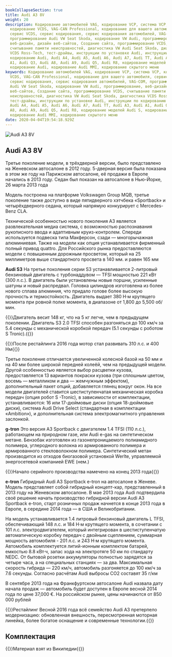 ```yaml
---
bookCollapseSection: true
title: Audi A3 8V
weight: 20
description: Кодирование автомобилей VAG, кодирование VCP, система VCP,
  кодирование VCDS, VAG-CAN Professional, кодирование для вашего автомобиля,
  сервис VCDS, сервис кодирования, сервис кодирования автомобилей, VAG-COM,
  программирование Audi VW Seat Skoda, кодирование VW Audi, программирование,
  веб-дизайн, дизайн веб-сайтов, Создание сайта, программирование VCDS,
  считывание памяти неисправностей, диагностика VW Audi Seat Skoda, диагностика
  VCDS Ross-Tech, тест-драйвы, инструкции по установке Audi, инструкции по
  кодированию Audi, Audi A4, Audi A5, Audi A6, Audi A7, Audi TT, Audi A3, Audi
  A1, Audi Q3, Audi A8, Audi A9, Audi Q5, Audi R8, кодирование моделей Audi S,
  кодирование Audi, кодирование Audi MMI, кодирование скрытого меню
keywords: Кодирование автомобилей VAG, кодирование VCP, система VCP, кодирование
  VCDS, VAG-CAN Professional, кодирование для вашего автомобиля, сервис VCDS,
  сервис кодирования, сервис кодирования автомобилей, VAG-COM, программирование
  Audi VW Seat Skoda, кодирование VW Audi, программирование, веб-дизайн, дизайн
  веб-сайтов, Создание сайта, программирование VCDS, считывание памяти
  неисправностей, диагностика VW Audi Seat Skoda, диагностика VCDS Ross-Tech,
  тест-драйвы, инструкции по установке Audi, инструкции по кодированию Audi,
  Audi A4, Audi A5, Audi A6, Audi A7, Audi TT, Audi A3, Audi A1, Audi Q3, Audi
  A8, Audi A9, Audi Q5, Audi R8, кодирование моделей Audi S, кодирование Audi,
  кодирование Audi MMI, кодирование скрытого меню
date: 2020-04-04T19:54:18.929Z
---
```

![Audi A3 8V](/images/uploads/audi-a3-8v.jpg "Audi A3 8V")

## Audi A3 8V

Третье поколение модели, в трёхдверной версии, было представлено на Женевском автосалоне в 2012 году. 5-дверная версия была показана в этом же году на Парижском автосалоне, её продажи в Европе начались в 2013 году. Седан был показан на автосалоне в Нью-Йорке, 26 марта 2013 года

Модель построена на платформе Volkswagen Group MQB, третье поколение также доступно в виде пятидверного хэтчбека «Sportback» и четырёхдверного седана, который напрямую конкурирует с Mercedes-Benz CLA.

Технической особенностью нового поколения A3 является развлекательная медиа система, с возможностью распознавания рукописного ввода и адаптивным круиз-контролем. Спереди используется подвеска типа Макферсон, сзади — многорычажная алюминиевая. Также на модели как опция устанавливается фирменный полный привод quattro. Для Российского рынка предоставляются модели с повышенным дорожным просветом, который на 25 миллиметров выше стандартного просвета в 140 мм. и равен 165 мм

**Audi S3** На третье поколения серии S3 устанавливается 2-литровый бензиновый двигатель с турбонаддувом — TFSI мощностью 221 кВт (300 л.с.). В двигатель были установлены новые поршни, усиленные шатуны и новый распредвал. Головка цилиндров изготовлена из более нового сплава алюминия, что придало голове более высокую прочность и термостойкость. Двигатель выдает 380 Н·м крутящего момента при ровной полке момента, в диапазоне от 1,800 до 5,500 об/мин.

{{<hint warning>}}Двигатель весит 148 кг, что на 5 кг легче, чем в предыдущем поколении. Двигатель S3 2.0 TFSI способен разгоняться до 100 км/ч за 5.4 секунды с механической коробкой передач (5.1 секунды с роботом S Tronic).{{</hint>}}

{{<hint info>}}После рестайлинга 2016 года мотор стал развивать 310 л.с. и 400 Нм{{</hint>}}

Третье поколение отличается увеличенной колесной базой на 50 мм и на 40 мм более широкой передней колеёй, чем на предыдущей модели. Другой особенностью является выбор расцветки кузова, предоставляется 13 вариантов покраски кузова (три сплошным цветом, восемь — металликом и два — жемчужным эффектом), дополнительный пакет опций, добавляется глянец вокруг окон. На все модели двигателей ставится шестиступенчатая механическая коробка передач (опция робот S -Tronic), в зависимости от комплектации, устанавливаются: 16 или 17-дюймовые диски (опция 18-дюймовые диски), система Audi Drive Select (стандартная в комплектации «Ambition»), и дополнительная система электромагнитного управления заслонкой.

**g-tron** Это версия A3 Sportback с двигателем 1.4 TFSI (110 л.с.), работающем на природном газе, или Audi e-gas на синтетическом метане. Бензобак изготовлен из газонепроницаемого полиамидного полимера, углеродного волокна из армированного полимера и армированного стекловолокном полимера. Синтетический метан производится из отходов биогазовой установкой Werlte, управляемой энергосетевой компанией EWE (нем.)

{{<hint info>}}Начало серийного производства намечено на конец 2013 года{{</hint>}}

**e-tron** Гибридный Audi A3 Sportback e-tron на автосалоне в Женеве. Модель представляет собой гибридный концепт-кар, представленный в 2013 году на Женевском автосалоне. В мае 2013 года Audi подтвердила своё решение начать производство гибридной версии Audi A3 Sportback e-tron, старт розничных продаж начнется в конце 2013 года в Европе, в середине 2014 года — в США и Великобритании.

На модель устанавливается 1.4 литровый бензиновый двигатель L TFSI, обеспечивающий 148 л.с. и 184 Н·м крутящего момента, в сочетании с 101 л.с. электродвигателем, который интегрирован в шестиступенчатую автоматическую коробку передач с двойным сцеплением, суммарная мощность автомобиля - 201 л.с. и 243 Н·м крутящего момента. Автомобиль комплектуется литий-ионным комплектом батарей, емкостью 8.8 кВт·ч, запас хода на электротяге 50 км по стандарту NEDC. От бытовой розетки аккумуляторы полностью зарядятся за четыре часа, а на специальных станциях — за два. Максимальная скорость гибрида — 220 км/ч, автомобиль разгоняется до 100 км/ч за 7.6 секунды. Согласно расчётам Audi выбросы CO2 составят 35 г/км

В сентябре 2013 года на Франкфуртском автосалоне Audi назвала дату начала продаж — автомобиль будет доступен в Европе весной 2014 года по цене 37,000 €. На российском рынке, цены начинаются от 850 000 рублей

{{<hint info>}}Рестайлинг Весной 2016 года всё семейство Audi A3 претерпело модернизацию: обновленная внешность, пересмотренная моторная линейка, более богатое оснащение и современные технологии.{{</hint>}}



## Комплектация

{{<hint info>}}Материал взят из Википедии{{</hint>}}